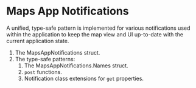 # Maps App Notifications
A unified, type-safe pattern is implemented for various notifications used within the application to keep the map view and UI up-to-date with the current application state.

1. The MapsAppNotifications struct.
1. The type-safe patterns:
    1. The MapsAppNotifications.Names struct.
    1. `post` functions.
    1. Notification class extensions for `get` properties.
